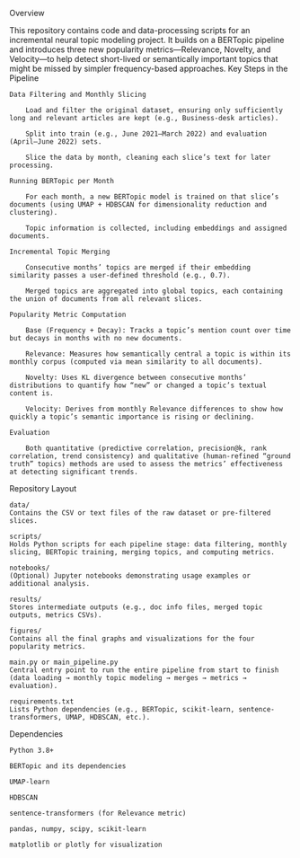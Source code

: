 Overview

This repository contains code and data-processing scripts for an incremental neural topic modeling project. It builds on a BERTopic pipeline and introduces three new popularity metrics—Relevance, Novelty, and Velocity—to help detect short-lived or semantically important topics that might be missed by simpler frequency-based approaches.
Key Steps in the Pipeline

    Data Filtering and Monthly Slicing

        Load and filter the original dataset, ensuring only sufficiently long and relevant articles are kept (e.g., Business-desk articles).

        Split into train (e.g., June 2021–March 2022) and evaluation (April–June 2022) sets.

        Slice the data by month, cleaning each slice’s text for later processing.

    Running BERTopic per Month

        For each month, a new BERTopic model is trained on that slice’s documents (using UMAP + HDBSCAN for dimensionality reduction and clustering).

        Topic information is collected, including embeddings and assigned documents.

    Incremental Topic Merging

        Consecutive months’ topics are merged if their embedding similarity passes a user-defined threshold (e.g., 0.7).

        Merged topics are aggregated into global topics, each containing the union of documents from all relevant slices.

    Popularity Metric Computation

        Base (Frequency + Decay): Tracks a topic’s mention count over time but decays in months with no new documents.

        Relevance: Measures how semantically central a topic is within its monthly corpus (computed via mean similarity to all documents).

        Novelty: Uses KL divergence between consecutive months’ distributions to quantify how “new” or changed a topic’s textual content is.

        Velocity: Derives from monthly Relevance differences to show how quickly a topic’s semantic importance is rising or declining.

    Evaluation

        Both quantitative (predictive correlation, precision@k, rank correlation, trend consistency) and qualitative (human-refined “ground truth” topics) methods are used to assess the metrics’ effectiveness at detecting significant trends.

Repository Layout

    data/
    Contains the CSV or text files of the raw dataset or pre-filtered slices.

    scripts/
    Holds Python scripts for each pipeline stage: data filtering, monthly slicing, BERTopic training, merging topics, and computing metrics.

    notebooks/
    (Optional) Jupyter notebooks demonstrating usage examples or additional analysis.

    results/
    Stores intermediate outputs (e.g., doc info files, merged topic outputs, metrics CSVs).

    figures/
    Contains all the final graphs and visualizations for the four popularity metrics.

    main.py or main_pipeline.py
    Central entry point to run the entire pipeline from start to finish (data loading → monthly topic modeling → merges → metrics → evaluation).

    requirements.txt
    Lists Python dependencies (e.g., BERTopic, scikit-learn, sentence-transformers, UMAP, HDBSCAN, etc.).

Dependencies

    Python 3.8+

    BERTopic and its dependencies

    UMAP-learn

    HDBSCAN

    sentence-transformers (for Relevance metric)

    pandas, numpy, scipy, scikit-learn

    matplotlib or plotly for visualization
